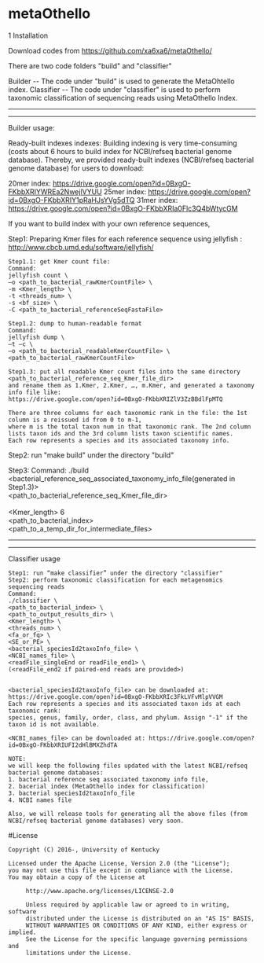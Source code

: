 # metaOthello
1 Installation

Download codes from https://github.com/xa6xa6/metaOthello/

There are two code folders "build" and "classifier"

Builder -- The code under "build" is used to generate the MetaOhtello index.
Classifier -- The code under "classifier" is used to perform taxonomic classification of sequencing reads using MetaOthello Index.

************************
************************
Builder usage:
  
  Ready-built indexes indexes: Building indexing is very time-consuming (costs about 6 hours to build index for NCBI/refseq bacterial genome database).
  Thereby, we provided ready-built indexes (NCBI/refseq bacterial genome database) for users to download:
  
  20mer index: https://drive.google.com/open?id=0BxgO-FKbbXRIYWREa2NwejlVYUU
  25mer index: https://drive.google.com/open?id=0BxgO-FKbbXRIY1pRaHJsYVg5dTQ
  31mer index: https://drive.google.com/open?id=0BxgO-FKbbXRIa0Flc3Q4bWtycGM

  If you want to build index with your own reference sequences,

  Step1: Preparing Kmer files for each reference sequence using jellyfish : http://www.cbcb.umd.edu/software/jellyfish/

    Step1.1: get Kmer count file:
    Command: 
    jellyfish count \
    –o <path_to_bacterial_rawKmerCountFile> \
    -m <Kmer_length> \
    -t <threads_num> \
    -s <bf_size> \
    -C <path_to_bacterial_referenceSeqFastaFile>

    Step1.2: dump to human-readable format
    Command: 
    jellyfish dump \
    –t –c \
    –o <path_to_bacterial_readableKmerCountFile> \
    <path_to_bacterial_rawKmerCountFile>
   
    Step1.3: put all readable Kmer count files into the same directory 
    <path_to_bacterial_reference_seq_Kmer_file_dir> 
    and rename them as 1.Kmer, 2.Kmer, …, m.Kmer, and generated a taxonomy info file like: 
    https://drive.google.com/open?id=0BxgO-FKbbXRIZlV3ZzBBdlFpMTQ
    
    There are three columns for each taxonomic rank in the file: the 1st column is a reissued id from 0 to m-1, 
    where m is the total taxon num in that taxonomic rank. The 2nd column lists taxon ids and the 3rd column lists taxon scientific names. 
    Each row represents a species and its associated taxonomy info.

  Step2: run "make build" under the directory "build"
  
  Step3:
    Command:
    ./build \
    <bacterial_reference_seq_associated_taxonomy_info_file(generated in Step1.3)> \
    <path_to_bacterial_reference_seq_Kmer_file_dir> \
    <shared kmer file suffixes> \
    <Kmer_length> 6 \
    <path_to_bacterial_index> \
    <path_to_a_temp_dir_for_intermediate_files>


************************
************************
Classifier usage

    Step1: run “make classifier” under the directory "classifier"
    Step2: perform taxonomic classification for each metagenomics sequencing reads
    Command:
    ./classifier \
    <path_to_bacterial_index> \
    <path_to_output_results_dir> \
    <Kmer_length> \
    <threads_num> \
    <fa_or_fq> \
    <SE_or_PE> \
    <bacterial_speciesId2taxoInfo_file> \ 
    <NCBI_names_file> \
    <readFile_singleEnd or readFile_end1> \
    (<readFile_end2 if paired-end reads are provided>)


    <bacterial_speciesId2taxoInfo_file> can be downloaded at: https://drive.google.com/open?id=0BxgO-FKbbXRIc3FkLVFvMlpVVGM    
    Each row represents a species and its associated taxon ids at each taxonomic rank:
    species, genus, family, order, class, and phylum. Assign "-1" if the taxon id is not available.

    <NCBI_names_file> can be downloaded at: https://drive.google.com/open?id=0BxgO-FKbbXRIUFI2dHlBMXZhdTA

    NOTE: 
    we will keep the following files updated with the latest NCBI/refseq bacterial genome databases:
    1. bacterial reference seq associated taxonomy info file,
    2. bacerial index (MetaOthello index for classification)
    3. bacterial speciesId2taxoInfo_file
    4. NCBI names file

    Also, we will release tools for generating all the above files (from NCBI/refseq bacterial genome databases) very soon.

#License
    
    Copyright (C) 2016-, University of Kentucky

    Licensed under the Apache License, Version 2.0 (the "License");
    you may not use this file except in compliance with the License.
    You may obtain a copy of the License at

         http://www.apache.org/licenses/LICENSE-2.0

         Unless required by applicable law or agreed to in writing, software
         distributed under the License is distributed on an "AS IS" BASIS,
         WITHOUT WARRANTIES OR CONDITIONS OF ANY KIND, either express or implied.
         See the License for the specific language governing permissions and
         limitations under the License.

